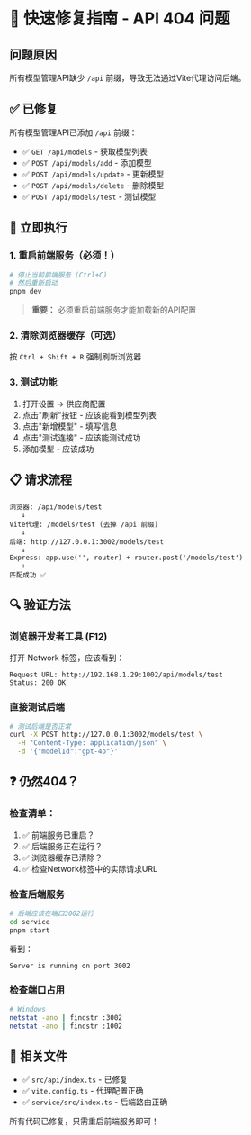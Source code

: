 # 🔧 快速修复指南 - API 404 问题

## 问题原因

所有模型管理API缺少 `/api` 前缀，导致无法通过Vite代理访问后端。

## ✅ 已修复

所有模型管理API已添加 `/api` 前缀：

- ✅ `GET /api/models` - 获取模型列表
- ✅ `POST /api/models/add` - 添加模型
- ✅ `POST /api/models/update` - 更新模型
- ✅ `POST /api/models/delete` - 删除模型
- ✅ `POST /api/models/test` - 测试模型

## 🚀 立即执行

### 1. 重启前端服务（必须！）

```bash
# 停止当前前端服务 (Ctrl+C)
# 然后重新启动
pnpm dev
```

> **重要：** 必须重启前端服务才能加载新的API配置

### 2. 清除浏览器缓存（可选）

按 `Ctrl + Shift + R` 强制刷新浏览器

### 3. 测试功能

1. 打开设置 → 供应商配置
2. 点击"刷新"按钮 - 应该能看到模型列表
3. 点击"新增模型" - 填写信息
4. 点击"测试连接" - 应该能测试成功
5. 添加模型 - 应该成功

## 📋 请求流程

```
浏览器: /api/models/test
   ↓
Vite代理: /models/test (去掉 /api 前缀)
   ↓
后端: http://127.0.0.1:3002/models/test
   ↓
Express: app.use('', router) + router.post('/models/test')
   ↓
匹配成功 ✅
```

## 🔍 验证方法

### 浏览器开发者工具 (F12)

打开 Network 标签，应该看到：

```
Request URL: http://192.168.1.29:1002/api/models/test
Status: 200 OK
```

### 直接测试后端

```bash
# 测试后端是否正常
curl -X POST http://127.0.0.1:3002/models/test \
  -H "Content-Type: application/json" \
  -d '{"modelId":"gpt-4o"}'
```

## ❓ 仍然404？

### 检查清单：

1. ✅ 前端服务已重启？
2. ✅ 后端服务正在运行？
3. ✅ 浏览器缓存已清除？
4. ✅ 检查Network标签中的实际请求URL

### 检查后端服务

```bash
# 后端应该在端口3002运行
cd service
pnpm start
```

看到：
```
Server is running on port 3002
```

### 检查端口占用

```bash
# Windows
netstat -ano | findstr :3002
netstat -ano | findstr :1002
```

## 📝 相关文件

- ✅ `src/api/index.ts` - 已修复
- ✅ `vite.config.ts` - 代理配置正确
- ✅ `service/src/index.ts` - 后端路由正确

所有代码已修复，只需重启前端服务即可！

